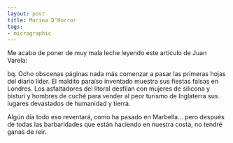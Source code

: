 ```yaml
---
layout: post
title: Marina D'Horror
tags:
- micrographic
---
```

Me acabo de poner de muy mala leche leyendo este artículo de Juan Varela:

bq. Ocho obscenas páginas nada más comenzar a pasar las primeras hojas del diario líder. El maldito paraíso inventado muestra sus fiestas falsas en Londres. Los asfaltadores del litoral desfilan con mujeres de silicona y bisturí y hombres de cuché para vender al peor turismo de Inglaterra sus lugares devastados de humanidad y tierra.

Algún día todo eso reventará, como ha pasado en Marbella… pero después de todas las barbaridades que están haciendo en nuestra costa, no tendré ganas de reir.
